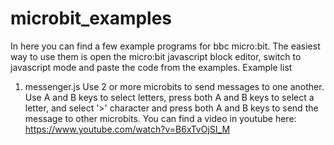 # microbit_examples
In here you can find a few example programs for bbc micro:bit. The easiest way to use them is open the micro:bit javascript block editor, switch to javascript mode and paste the code from the examples.
Example list
1. messenger.js Use 2 or more microbits to send messages to one another. Use A and B keys to select letters, press both A and B keys to select a letter, and select '>' character and press both A and B keys to send the message to other microbits.
You can find a video in youtube here: https://www.youtube.com/watch?v=B6xTvOjSI_M

